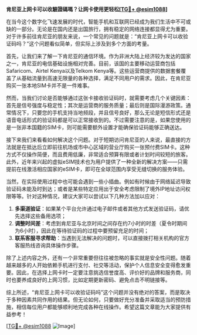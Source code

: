 **肯尼亚上网卡可以收驗證碼嗎？让网卡使用更轻松[[TG💪+ @esim1088](https://t.me/s/esim1088)]**

在当今这个数字化飞速发展的时代，智能手机和互联网已经成为我们生活中不可或缺的一部分。无论是在国内还是出国旅行，拥有稳定的网络连接都显得尤为重要。对于许多前往肯尼亚的朋友来说，一个常见的问题就是：“肯尼亚上网卡可以收验证码吗？”这个问题看似简单，但实际上涉及到多个方面的考量。

首先，让我们来了解一下肯尼亚的通信环境。作为非洲大陆上经济较为发达的国家之一，肯尼亚的电信基础设施相对完善。目前，该国的主要移动运营商包括Safaricom、Airtel Kenya以及Telkom Kenya等。这些运营商提供的数据套餐覆盖了从基础流量到高速无限量的各种选择，满足不同用户的需求。因此，在肯尼亚购买一张本地SIM卡并不是一件难事。

然而，当我们讨论是否能够通过这张卡接收验证码时，就需要考虑几个关键因素：首先是信号强度与稳定性；其次是运营商的服务质量；最后则是国际漫游政策。通常情况下，只要您的手机支持当地频段，并且信号良好，那么无论是短信形式还是语音电话形式的验证码都是可以正常接收到的。不过需要注意的是，如果您使用的是一张非本国籍的SIM卡，则可能需要额外设置才能确保验证码能够正确送达。

接下来我们来看看如何解决这个问题。对于短期访问肯尼亚的人来说，最直接的方法就是在抵达后立即前往机场或市中心区域的营业厅购买一张预付费SIM卡。这种方式不仅操作简便，而且费用低廉，非常适合预算有限或者计划时间较短的旅客。此外，近年来兴起的虚拟eSIM技术也为用户提供了一种全新的解决方案——只需提前在线激活相应国家的eSIM卡，即可在全球范围内享受无缝切换的服务体验。

当然，在实际使用过程中也可能会遇到一些小插曲。例如有时候由于网络延迟导致验证码未能及时到达；或者是某些特定应用出于安全考虑限制了境外IP地址访问权限等等。针对这种情况，建议大家可以尝试以下几种方法加以应对：

1. **多渠道验证**：如果某个平台允许通过电子邮件或者其他方式发送验证码，请优先选择这些备用选项；
2. **调整时间差**：考虑到肯尼亚与北京时间之间存在约7小时的时差（夏令时期间为6小时），因此在等待验证码的过程中要预留充足的时间；
3. **联系客服寻求帮助**：当遇到无法解决的问题时，可以直接拨打相关机构的官方客服热线咨询具体操作步骤。

除了上述内容之外，还有一个非常重要但往往被忽略的事实就是安全性问题。随着越来越多的人开始依赖手机进行支付、社交等活动，保护个人信息安全变得愈发重要。因此，在选择上网卡时一定要注意挑选信誉度高、评价好的品牌和服务商，同时也要养成良好的上网习惯，比如定期更新密码、避免点击不明链接等。

综上所述，“肯尼亚上网卡可以收验证码吗”这个问题并没有绝对的答案，而是取决于多种因素共同作用的结果。但无论如何，只要做好充分准备并采取适当的预防措施，相信每位用户都能够顺利地完成各种在线操作。希望这篇文章能为大家提供有益参考！

[[TG💪+ @esim1088](https://t.me/s/esim1088) ![Image](https://i.postimg.cc/4NQfJmqS/Snipaste-2025-05-13-00-14-12.png)]